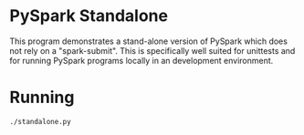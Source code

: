 # PySpark Standalone

This program demonstrates a stand-alone version of PySpark which does not rely on a "spark-submit". This is
specifically well suited for unittests and for running PySpark programs locally in an development environment.

# Running

    ./standalone.py
